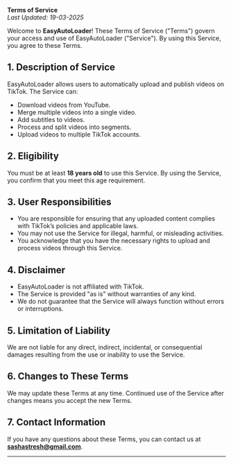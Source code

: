 **Terms of Service**  
_Last Updated: 19-03-2025_

Welcome to **EasyAutoLoader**! These Terms of Service ("Terms") govern your access and use of EasyAutoLoader ("Service"). By using this Service, you agree to these Terms.

## 1. Description of Service
EasyAutoLoader allows users to automatically upload and publish videos on TikTok. The Service can:
- Download videos from YouTube.
- Merge multiple videos into a single video.
- Add subtitles to videos.
- Process and split videos into segments.
- Upload videos to multiple TikTok accounts.

## 2. Eligibility
You must be at least **18 years old** to use this Service. By using the Service, you confirm that you meet this age requirement.

## 3. User Responsibilities
- You are responsible for ensuring that any uploaded content complies with TikTok’s policies and applicable laws.
- You may not use the Service for illegal, harmful, or misleading activities.
- You acknowledge that you have the necessary rights to upload and process videos through this Service.

## 4. Disclaimer
- EasyAutoLoader is not affiliated with TikTok.
- The Service is provided "as is" without warranties of any kind.
- We do not guarantee that the Service will always function without errors or interruptions.

## 5. Limitation of Liability
We are not liable for any direct, indirect, incidental, or consequential damages resulting from the use or inability to use the Service.

## 6. Changes to These Terms
We may update these Terms at any time. Continued use of the Service after changes means you accept the new Terms.

## 7. Contact Information
If you have any questions about these Terms, you can contact us at **sashastresh@gmail.com**.

---


